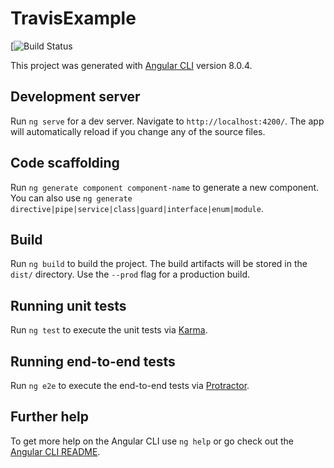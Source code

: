 # TravisExample
[![Build Status](https://codebuild.eu-central-1.amazonaws.com/badges?uuid=eyJlbmNyeXB0ZWREYXRhIjoiVXFkY29yVStXQkpZZGFSYnNoY2FXRkVmaUV1bVNCd1BTMm4wRUVJQ2w4cEx1YUNTblhJakVBd1BuRHRKREhkKzJ0a1JnRG9YL2liUXkvRnZTa2RmS3ZZPSIsIml2UGFyYW1ldGVyU3BlYyI6IktRVmtpeVYyMVV1eFpIVU8iLCJtYXRlcmlhbFNldFNlcmlhbCI6MX0%3D&branch=master)

This project was generated with [Angular CLI](https://github.com/angular/angular-cli) version 8.0.4.

## Development server

Run `ng serve` for a dev server. Navigate to `http://localhost:4200/`. The app will automatically reload if you change any of the source files.

## Code scaffolding

Run `ng generate component component-name` to generate a new component. You can also use `ng generate directive|pipe|service|class|guard|interface|enum|module`.

## Build

Run `ng build` to build the project. The build artifacts will be stored in the `dist/` directory. Use the `--prod` flag for a production build.

## Running unit tests

Run `ng test` to execute the unit tests via [Karma](https://karma-runner.github.io).

## Running end-to-end tests

Run `ng e2e` to execute the end-to-end tests via [Protractor](http://www.protractortest.org/).

## Further help

To get more help on the Angular CLI use `ng help` or go check out the [Angular CLI README](https://github.com/angular/angular-cli/blob/master/README.md).
